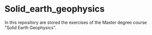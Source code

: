 # Solid_earth_geophysics

In this repository are stored the exercises of the Master degree course "Solid Earth Geophysics". 
